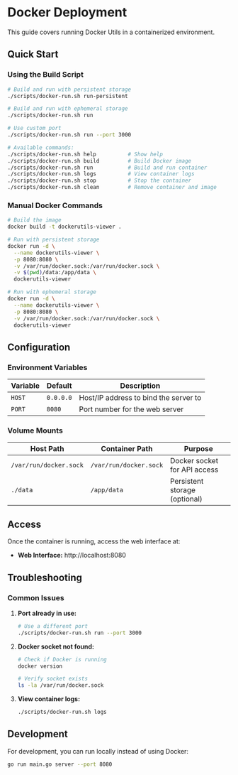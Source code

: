 # Docker Deployment

This guide covers running Docker Utils in a containerized environment.

## Quick Start

### Using the Build Script

```bash
# Build and run with persistent storage
./scripts/docker-run.sh run-persistent

# Build and run with ephemeral storage
./scripts/docker-run.sh run

# Use custom port
./scripts/docker-run.sh run --port 3000

# Available commands:
./scripts/docker-run.sh help          # Show help
./scripts/docker-run.sh build         # Build Docker image
./scripts/docker-run.sh run           # Build and run container
./scripts/docker-run.sh logs          # View container logs
./scripts/docker-run.sh stop          # Stop the container
./scripts/docker-run.sh clean         # Remove container and image
```

### Manual Docker Commands

```bash
# Build the image
docker build -t dockerutils-viewer .

# Run with persistent storage
docker run -d \
  --name dockerutils-viewer \
  -p 8080:8080 \
  -v /var/run/docker.sock:/var/run/docker.sock \
  -v $(pwd)/data:/app/data \
  dockerutils-viewer

# Run with ephemeral storage
docker run -d \
  --name dockerutils-viewer \
  -p 8080:8080 \
  -v /var/run/docker.sock:/var/run/docker.sock \
  dockerutils-viewer
```

## Configuration

### Environment Variables

| Variable | Default | Description |
|----------|---------|-------------|
| `HOST` | `0.0.0.0` | Host/IP address to bind the server to |
| `PORT` | `8080` | Port number for the web server |

### Volume Mounts

| Host Path | Container Path | Purpose |
|-----------|----------------|---------|
| `/var/run/docker.sock` | `/var/run/docker.sock` | Docker socket for API access |
| `./data` | `/app/data` | Persistent storage (optional) |

## Access

Once the container is running, access the web interface at:
- **Web Interface:** http://localhost:8080

## Troubleshooting

### Common Issues

1. **Port already in use:**
   ```bash
   # Use a different port
   ./scripts/docker-run.sh run --port 3000
   ```

2. **Docker socket not found:**
   ```bash
   # Check if Docker is running
   docker version
   
   # Verify socket exists
   ls -la /var/run/docker.sock
   ```

3. **View container logs:**
   ```bash
   ./scripts/docker-run.sh logs
   ```

## Development

For development, you can run locally instead of using Docker:

```bash
go run main.go server --port 8080
```
